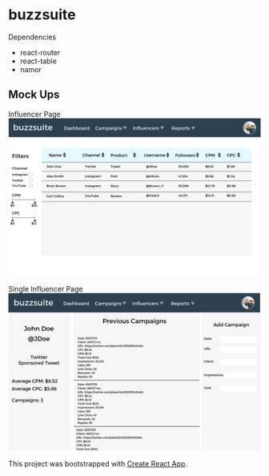 # buzzsuite

Dependencies

- react-router
- react-table
- namor

## Mock Ups

Influencer Page
![Influencer Page](./client/public/images/buzzsuite-influencers-layout.png)

Single Influencer Page
![Single Influencer Page](./client/public/images/buzzsuite-influencer-single-layout.png)

This project was bootstrapped with [Create React App](https://github.com/facebook/create-react-app).
